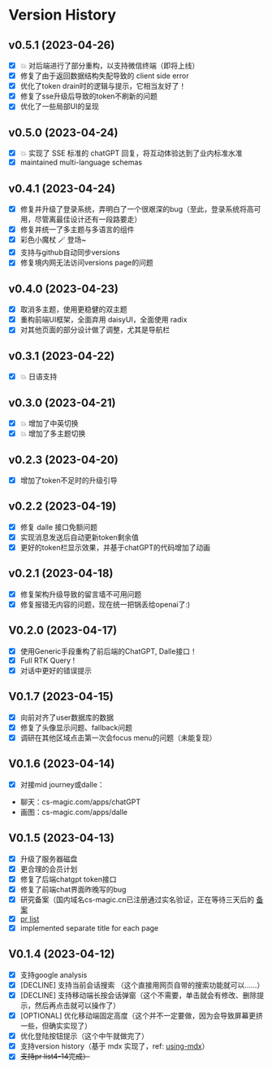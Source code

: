 # Version History

## v0.5.1 (2023-04-26)

- [x] :boom: 对后端进行了部分重构，以支持微信终端（即将上线）
- [x] 修复了由于返回数据结构失配导致的 client side error
- [x] 优化了token drain时的逻辑与提示，它相当友好了！
- [x] 修复了sse升级后导致的token不刷新的问题
- [x] 优化了一些局部UI的呈现

## v0.5.0 (2023-04-24)

- [x] :boom: 实现了 SSE 标准的 chatGPT 回复，将互动体验达到了业内标准水准
- [x] maintained multi-language schemas

## v0.4.1 (2023-04-24)

- [x] 修复并升级了登录系统，弄明白了一个很艰深的bug（至此，登录系统将高可用，尽管离最佳设计还有一段路要走）
- [x] 修复并统一了多主题与多语言的组件
- [x] 彩色小魔杖 :magic_wand: 登场~
- [x] 支持与github自动同步versions
- [x] 修复境内网无法访问versions page的问题

## v0.4.0 (2023-04-23)

- [x] 取消多主题，使用更稳健的双主题
- [x] 重构前端UI框架，全面弃用 daisyUI，全面使用 radix
- [x] 对其他页面的部分设计做了调整，尤其是导航栏

## v0.3.1 (2023-04-22)

- [x] :boom: 日语支持

## v0.3.0 (2023-04-21)

- [x] :boom: 增加了中英切换
- [x] :boom: 增加了多主题切换

## v0.2.3 (2023-04-20)

- [x] 增加了token不足时的升级引导

## v0.2.2 (2023-04-19)

- [x] 修复 dalle 接口免额问题
- [x] 实现消息发送后自动更新token剩余值
- [x] 更好的token栏显示效果，并基于chatGPT的代码增加了动画

## v0.2.1 (2023-04-18)

- [x] 修复架构升级导致的留言墙不可用问题
- [x] 修复报错无内容的问题，现在统一把锅丢给openai了:)

## V0.2.0 (2023-04-17)

- [x] 使用Generic手段重构了前后端的ChatGPT, Dalle接口！
- [x] Full RTK Query !
- [x] 对话中更好的错误提示

## V0.1.7 (2023-04-15)

- [x] 向前对齐了user数据库的数据
- [x] 修复了头像显示问题、fallback问题
- [x] 调研在其他区域点击第一次会focus menu的问题（未能复现）

## V0.1.6 (2023-04-14)

- [x] 对接mid journey或dalle：
- 聊天：cs-magic.com/apps/chatGPT
- 画图：cs-magic.com/apps/dalle

## V0.1.5 (2023-04-13)

- [x] 升级了服务器磁盘
- [x] 更合理的会员计划
- [x] 修复了后端chatgpt token接口
- [x] 修复了前端chat界面昨晚写的bug
- [x] 
  研究备案（国内域名cs-magic.cn已注册通过实名验证，正在等待三天后的 [备案](https://beian.aliyun.com/pcContainer/formpage?page=selfBa&pageAction=init&orderType=100)
- [x] [pr list](https://cs-magic.com/wall-messages)
- [x] implemented separate title for each page

## V0.1.4 (2023-04-12)

- [x] 支持google analysis
- [x] [DECLINE] 支持当前会话搜索 （这个直接用网页自带的搜索功能就可以……）
- [x] [DECLINE] 支持移动端长按会话弹窗（这个不需要，单击就会有修改、删除提示，然后再点击就可以操作了）
- [x] [OPTIONAL] 优化移动端固定高度（这个并不一定要做，因为会导致屏幕更挤一些，但确实实现了）
- [x] 优化登陆按钮提示（这个中午就做完了）
- [x] 支持version history（基于 mdx 实现了，ref: [using-mdx](https://nextjs.org/docs/advanced-features/using-mdx)）
- [x] ~~支持pr list4-14完成）~~
